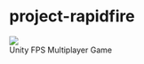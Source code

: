 # project-rapidfire
<img src="https://github.com/octaaks/project-rapidfire/blob/master/title.png"><br>
Unity FPS Multiplayer Game

<a href="https://oaxgames.itch.io/project-rapidfire"></a>
